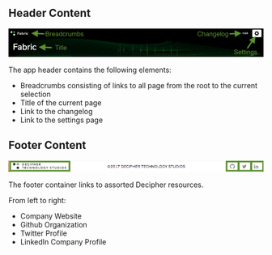 ## Header Content

![Image of the App Header][appheader]

The app header contains the following elements:

* Breadcrumbs consisting of links to all page from the root to the current
  selection
* Title of the current page
* Link to the changelog
* Link to the settings page

## Footer Content

![Image of the App Footer][appfooter]

The footer container links to assorted Decipher resources.

From left to right:

* Company Website
* Github Organization
* Twitter Profile
* LinkedIn Company Profile

[appheader]: ./assets/AppHeader.png
[appfooter]: ./assets/AppFooter.png

